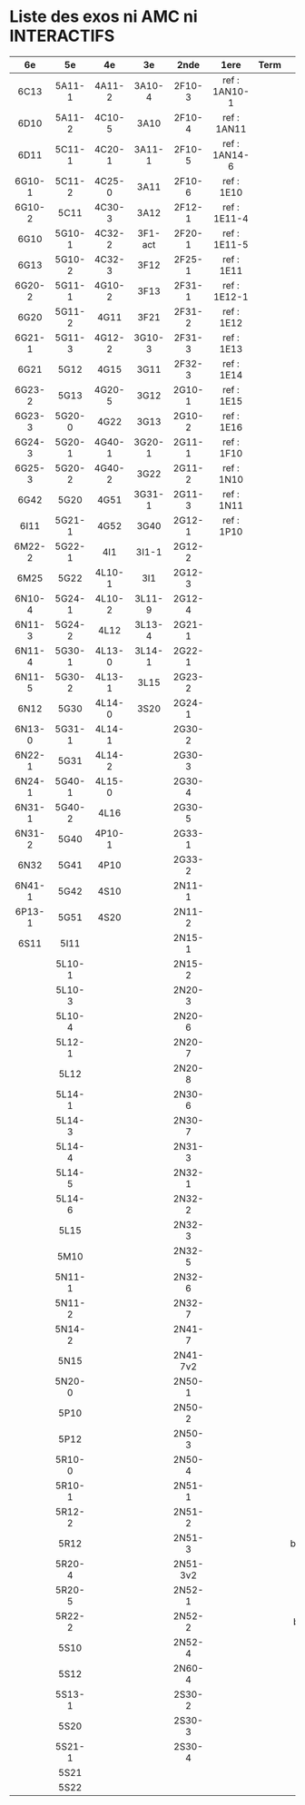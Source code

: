 # Liste des exos ni AMC ni INTERACTIFS

|6e|5e|4e|3e|2nde|1ere|Term|Reste|
|:-:|:-:|:-:|:-:|:-:|:-:|:-:|:-:|
|6C13|5A11-1|4A11-2|3A10-4|2F10-3|ref : 1AN10-1||CM020|
|6D10|5A11-2|4C10-5|3A10|2F10-4|ref : 1AN11||CM021|
|6D11|5C11-1|4C20-1|3A11-1|2F10-5|ref : 1AN14-6||ExC100|
|6G10-1|5C11-2|4C25-0|3A11|2F10-6|ref : 1E10||HPC100|
|6G10-2|5C11|4C30-3|3A12|2F12-1|ref : 1E11-4||PEA11-1|
|6G10|5G10-1|4C32-2|3F1-act|2F20-1|ref : 1E11-5||PEA11|
|6G13|5G10-2|4C32-3|3F12|2F25-1|ref : 1E11||PEA12|
|6G20-2|5G11-1|4G10-2|3F13|2F31-1|ref : 1E12-1||PEA13|
|6G20|5G11-2|4G11|3F21|2F31-2|ref : 1E12||PEG20|
|6G21-1|5G11-3|4G12-2|3G10-3|2F31-3|ref : 1E13||PEG21|
|6G21|5G12|4G15|3G11|2F32-3|ref : 1E14||PEG22|
|6G23-2|5G13|4G20-5|3G12|2G10-1|ref : 1E15||PEG23|
|6G23-3|5G20-0|4G22|3G13|2G10-2|ref : 1E16||PEG24|
|6G24-3|5G20-1|4G40-1|3G20-1|2G11-1|ref : 1F10||P003|
|6G25-3|5G20-2|4G40-2|3G22|2G11-2|ref : 1N10||P004|
|6G42|5G20|4G51|3G31-1|2G11-3|ref : 1N11||P005|
|6I11|5G21-1|4G52|3G40|2G12-1|ref : 1P10||P006|
|6M22-2|5G22-1|4I1|3I1-1|2G12-2|||P007|
|6M25|5G22|4L10-1|3I1|2G12-3|||P008|
|6N10-4|5G24-1|4L10-2|3L11-9|2G12-4|||P009|
|6N11-3|5G24-2|4L12|3L13-4|2G21-1|||P010|
|6N11-4|5G30-1|4L13-0|3L14-1|2G22-1|||P011|
|6N11-5|5G30-2|4L13-1|3L15|2G23-2|||P012|
|6N12|5G30|4L14-0|3S20|2G24-1|||P013|
|6N13-0|5G31-1|4L14-1||2G30-2|||P014|
|6N22-1|5G31|4L14-2||2G30-3|||P015|
|6N24-1|5G40-1|4L15-0||2G30-4|||P016|
|6N31-1|5G40-2|4L16||2G30-5|||P017|
|6N31-2|5G40|4P10-1||2G33-1|||P018|
|6N32|5G41|4P10||2G33-2|||P019|
|6N41-1|5G42|4S10||2N11-1|||P020|
|6P13-1|5G51|4S20||2N11-2|||beta2F31|
|6S11|5I11|||2N15-1|||beta3F23|
||5L10-1|||2N15-2|||beta3G15|
||5L10-3|||2N20-3|||beta3G41|
||5L10-4|||2N20-6|||beta3S20-1|
||5L12-1|||2N20-7|||beta3s21|
||5L12|||2N20-8|||beta4C31|
||5L14-1|||2N30-6|||beta4G20-3|
||5L14-3|||2N30-7|||beta4G20-4|
||5L14-4|||2N31-3|||beta5G30-2|
||5L14-5|||2N32-1|||beta6C33-1|
||5L14-6|||2N32-2|||beta6test2|
||5L15|||2N32-3|||beta6test2021|
||5M10|||2N32-5|||betaAleaFigure|
||5N11-1|||2N32-6|||betaAsymptotesObliques|
||5N11-2|||2N32-7|||betaEqCarreDansC|
||5N14-2|||2N41-7|||betaEqValAbs|
||5N15|||2N41-7v2|||betaEquations|
||5N20-0|||2N50-1|||betaEquationsLog|
||5P10|||2N50-2|||betaExo3d|
||5P12|||2N50-3|||betaExoLimite|
||5R10-0|||2N50-4|||betaExoSimpleMatthieu|
||5R10-1|||2N51-1|||betaModele10_simple_question-reponse|
||5R12-2|||2N51-2|||betaModele11_parametrable|
||5R12|||2N51-3|||betaModele20_plusieurs_types_de_questions|
||5R20-4|||2N51-3v2|||betaModele21_parametrables|
||5R20-5|||2N52-1|||betaModele22_avec_une_serie_de_valeurs|
||5R22-2|||2N52-2|||betaModele30_constructions_géométriques|
||5S10|||2N52-4|||betaModele31_parametrables|
||5S12|||2N60-4|||betaModele40_tableau_proportionnalite|
||5S13-1|||2S30-2|||betaModele41_tableau_signes_variations|
||5S20|||2S30-3|||betaModele50_Mathsteps|
||5S21-1|||2S30-4|||betaPol|
||5S21||||||betaProbaAouB|
||5S22||||||betaProbabilites|
